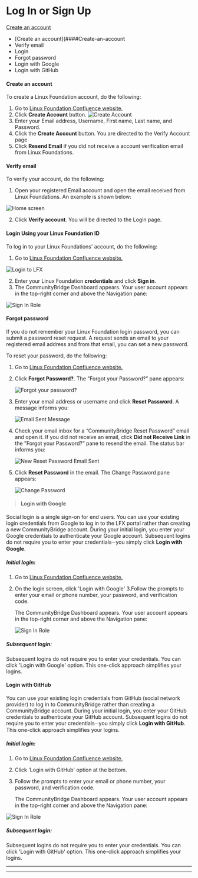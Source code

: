 # Log In or Sign Up

[Create an account](####Create-an-account)

<ul><li>[Create an account](####Create-an-account</li><li>Verify email</li><li>Login</li><li>Forgot password</li><li>Login with Google</li><li>Login with GitHub</li></ul>

####  Create an account

To create a Linux Foundation account, do the following:

1. Go to [Linux Foundation Confluence website.](https://console.dev.itx.linuxfoundation.org/#/)
2. Click <b>Create Account</b> button. ![Create Account](imgs/create_account.png)
3. Enter your Email address, Username, First name, Last name, and Password.
4. Click the <b>Create Account</b> button. You are directed to the Verify Account page
5. Click <b>Resend Email</b> if you did not receive a account verification email from Linux Foundations.

####  **Verify email**

To verify your account, do the following:

1. Open your registered Email account and open the email received from Linux Foundations. An example is shown below:

![Home screen](./imgs/3.png)

2. Click <b>Verify account</b>. You will be directed to the Login page.

####  **Login Using your Linux Foundation ID**

To log in to your Linux Foundations' account, do the following:

1. Go to [Linux Foundation Confluence website.](https://console.dev.itx.linuxfoundation.org/#/)

![Login to LFX](imgs/lfx-login-to-lfx.png)

2. Enter your Linux Foundation **credentials** and click **Sign in**.
3.  The CommunityBridge Dashboard appears. Your user account appears in the top-right corner and above the Navigation pane:

   ![Sign In Role](imgs/lfx-sign-in-role-identification.png)

#### **Forgot password**

If you do not remember your Linux Foundation login password, you can submit a password reset request. A request sends an email to your registered email address and from that email, you can set a new password.

To reset your password, do the following:

1. Go to [Linux Foundation Confluence website.](https://console.dev.itx.linuxfoundation.org/#/)
2. Click **Forgot Password?**. The ”Forgot your Password?” pane appears:

   ![Forgot your password?](imgs/lfx-forgot-your-password.png)
   
3. Enter your email address or username and click **Reset Password**. A message informs you:

   ![Email Sent Message](imgs/lfx-email-has-been-sent.png)

4. Check your email inbox for a “CommunityBridge Reset Password” email and open it. If you did not receive an email, click **Did not Receive Link** in the ”Forgot your Password?” pane to resend the email. The status bar informs you:

   ![New Reset Password Email Sent](imgs/lfx-new-reset-password-email-sent.png)
   
5. Click **Reset Password** in the email. The Change Password pane appears:

   ![Change Password](imgs/lfx-change-password.png)
 
>####  **Login with Google**

Social login is a single sign-on for end users. You can use your existing login credentials from Google to log in to the LFX portal rather than creating a new CommunityBridge  account. During your initial login, you enter your Google credentials to authenticate your Google account. Subsequent logins do not require you to enter your credentials⏤you simply click **Login with Google**.

 ##### Initial login: 

1. Go to [Linux Foundation Confluence website.](https://console.dev.itx.linuxfoundation.org/#/)
2. On the login screen, click 'Login with Google'
3.Follow the prompts to enter your email or phone number, your password, and verification code.

   The CommunityBridge Dashboard appears. Your user account appears in the top-right corner and above the Navigation pane:

   ![Sign In Role](imgs/lfx-sign-in-role-identification.png)

#####  Subsequent login:

Subsequent logins do not require you to enter your credentials. You can click 'Login with Google' option. This one-click approach simplifies your logins.

#### **Login with GitHub**

You can use your existing login credentials from GitHub (social network provider) to log in to CommunityBridge rather than creating a CommunityBridge account. During your initial login, you enter your GitHub credentials to authenticate your GitHub account. Subsequent logins do not require you to enter your credentials⏤you simply click **Login with GitHub**. This one-click approach simplifies your logins.

 ##### Initial login: 

1. Go to [Linux Foundation Confluence website.](https://console.dev.itx.linuxfoundation.org/#/)
2. Click 'Login with GitHub' option at the bottom.
3. Follow the prompts to enter your email or phone number, your password, and verification code.

   The CommunityBridge Dashboard appears. Your user account appears in the top-right corner and above the Navigation pane:

![Sign In Role](imgs/lfx-sign-in-role-identification.png)

#####  Subsequent login:

Subsequent logins do not require you to enter your credentials. You can click 'Login with GitHub' option. This one-click approach simplifies your logins.

---
---
